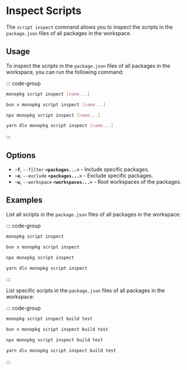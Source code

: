 # Inspect Scripts

The `script inspect` command allows you to inspect the scripts in the `package.json` files of all packages in the workspace.

## Usage

To inspect the scripts in the `package.json` files of all packages in the workspace, you can run the following command:

::: code-group

```bash [Global]
monopkg script inspect [name...]
```

```bash [Bun]
bun x monopkg script inspect [name...]
```

```bash [NPM]
npx monopkg script inspect [name...]
```

```bash [Yarn]
yarn dlx monopkg script inspect [name...]
```

:::


## Options

- **`-f`**, `--filter` **`<packages...>`** - Include specific packages.
- **`-e`**, `--exclude` **`<packages...>`** - Exclude specific packages.
- **`-w`**, `--workspace` **`<workspaces...>`** - Root workspaces of the packages.

## Examples

List all scripts in the `package.json` files of all packages in the workspace:

::: code-group

```bash [Global]
monopkg script inspect
```

```bash [Bun]
bun x monopkg script inspect
```

```bash [NPM]
npx monopkg script inspect
```

```bash [Yarn]
yarn dlx monopkg script inspect
```

:::

List specific scripts in the `package.json` files of all packages in the workspace:

::: code-group

```bash [Global]
monopkg script inspect build test
```

```bash [Bun]
bun x monopkg script inspect build test
```

```bash [NPM]
npx monopkg script inspect build test
```

```bash [Yarn]
yarn dlx monopkg script inspect build test
```

:::
